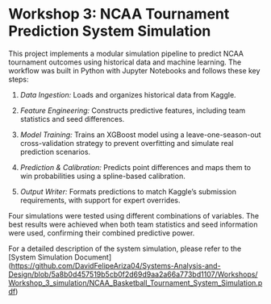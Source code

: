 # Workshop 3: NCAA Tournament Prediction System Simulation
This project implements a modular simulation pipeline to predict NCAA tournament outcomes using historical data and machine learning. The workflow was built in Python with Jupyter Notebooks and follows these key steps:

1. *Data Ingestion:* Loads and organizes historical data from Kaggle.

2. *Feature Engineering:* Constructs predictive features, including team statistics and seed differences.

3. *Model Training:* Trains an XGBoost model using a leave-one-season-out cross-validation strategy to prevent overfitting and simulate real prediction scenarios.

4. *Prediction & Calibration:* Predicts point differences and maps them to win probabilities using a spline-based calibration.

5. *Output Writer:* Formats predictions to match Kaggle’s submission requirements, with support for expert overrides.

Four simulations were tested using different combinations of variables. The best results were achieved when both team statistics and seed information were used, confirming their combined predictive power.

For a detailed description of the system simulation, please refer to the [System Simulation Document]
(https://github.com/DavidFelipeAriza04/Systems-Analysis-and-Design/blob/5a8b0d457519b5cb0f2d69d9aa2a66a773bd1107/Workshops/Workshop_3_simulation/NCAA_Basketball_Tournament_System_Simulation.pdf)
